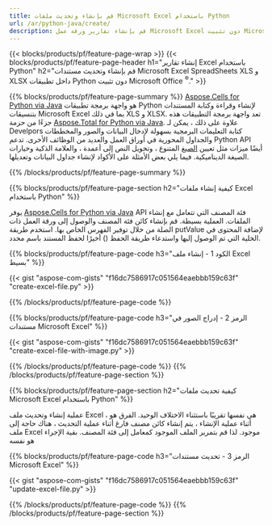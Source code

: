 ```yaml
---
title: قم بإنشاء وتحديث ملفات Microsoft Excel باستخدام Python 
url: /ar/python-java/create/
description: قم بإنشاء تقارير ورقة عمل Microsoft Excel دون تثبيت Microsoft Office 
---
```


{{< blocks/products/pf/feature-page-wrap >}}
{{< blocks/products/pf/feature-page-header h1="إنشاء تقارير Excel باستخدام Python" h2="قم بإنشاء وتحديث مستندات Microsoft Excel SpreadSheets XLS و XLSX داخل تطبيقات Python دون تثبيت Microsoft Office <sup>&reg;</sup>." >}}

{{% blocks/products/pf/feature-page-summary %}}
[Aspose.Cells for Python via Java](https://products.aspose.com/cells/python-java/) هو واجهة برمجة تطبيقات Python لإنشاء وقراءة وكتابة المستندات بتنسيقات Microsoft Excel بما في ذلك XLS و XLSX. تعد واجهة برمجة التطبيقات هذه جزءًا من حزمة [Aspose.Total for Python via Java](https://products.aspose.com/total/python-java/). علاوة على ذلك ، يمكن لـ Develpors كتابة التعليمات البرمجية بسهولة لإدخال البيانات والصور والمخططات والجداول المحورية في أوراق العمل والعديد من الوظائف الأخرى. تدعم Python API أيضًا ميزات مثل تعيين [الصيغ](https://docs.aspose.com/cells/python-java/supported-formula-functions/) المتنوع ، وتحويل النص إلى أعمدة ، والعلامة الذكية وخيارات الصيغة الديناميكية. فيما يلي بعض الأمثلة على الأكواد لإنشاء جداول البيانات وتعديلها.

{{% /blocks/products/pf/feature-page-summary  %}}

{{% blocks/products/pf/feature-page-section  h2="كيفية إنشاء ملفات Excel باستخدام Python" %}}

يوفر [Aspose.Cells for Python via Java](https://products.aspose.com/cells/python-java/) API فئة المصنف التي تتعامل مع إنشاء الملفات. العملية بسيطة. قم بإنشاء كائن فئة المصنف والوصول إلى ورقة العمل ذات الصلة من خلال توفير الفهرس الخاص بها. استخدم طريقة putValue لإضافة المحتوى في الخلية التي تم الوصول إليها واستدعاء طريقة الحفظ () أخيرًا لحفظ المستند باسم محدد.

{{% blocks/products/pf/feature-page-code h3="الكود 1 - إنشاء ملف Excel بسيط" %}}

{{< gist "aspose-com-gists" "f16dc7586917c051564eaebbb159c63f" "create-excel-file.py" >}}

{{% /blocks/products/pf/feature-page-code  %}}

{{% blocks/products/pf/feature-page-code h3="الرمز 2 - إدراج الصور في مستندات Microsoft Excel" %}}

{{< gist "aspose-com-gists" "f16dc7586917c051564eaebbb159c63f" "create-excel-file-with-image.py" >}}

{{% /blocks/products/pf/feature-page-code  %}}
{{% /blocks/products/pf/feature-page-section %}}

{{% blocks/products/pf/feature-page-section  h2="كيفية تحديث ملفات Microsoft Excel باستخدام Python" %}}

عملية إنشاء وتحديث ملف Excel هي نفسها تقريبًا باستثناء الاختلاف الوحيد. الفرق هو ، أثناء عملية الإنشاء ، يتم إنشاء كائن مصنف فارغ أثناء عملية التحديث ، هناك حاجة إلى ملف Excel موجود. لذا قم بتمرير الملف الموجود كمعامل إلى فئة المصنف. بقية الإجراء هو نفسه

{{% blocks/products/pf/feature-page-code h3="الرمز 3 - تحديث مستندات Microsoft Excel" %}}

{{< gist "aspose-com-gists" "f16dc7586917c051564eaebbb159c63f" "update-excel-file.py" >}}

{{% /blocks/products/pf/feature-page-code  %}}
{{% /blocks/products/pf/feature-page-section %}}